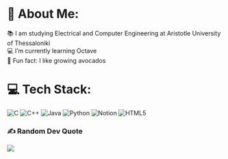 # 📌 About Me:
📚 I am studying Electrical and Computer Engineering at Aristotle University of Thessaloniki<br>💻 I’m currently learning Octave<br>🥑 Fun fact: I like growing avocados


# 💻 Tech Stack:
![C](https://img.shields.io/badge/c-%2300599C.svg?style=for-the-badge&logo=c&logoColor=white) ![C++](https://img.shields.io/badge/c++-%2300599C.svg?style=for-the-badge&logo=c%2B%2B&logoColor=white) ![Java](https://img.shields.io/badge/java-%23ED8B00.svg?style=for-the-badge&logo=java&logoColor=white) ![Python](https://img.shields.io/badge/python-3670A0?style=for-the-badge&logo=python&logoColor=ffdd54) ![Notion](https://img.shields.io/badge/Notion-%23000000.svg?style=for-the-badge&logo=notion&logoColor=white)
![HTML5](https://img.shields.io/badge/html5-%23E34F26.svg?style=for-the-badge&logo=html5&logoColor=white)

### ✍️ Random Dev Quote
![](https://quotes-github-readme.vercel.app/api?type=vetical&theme=radical)
